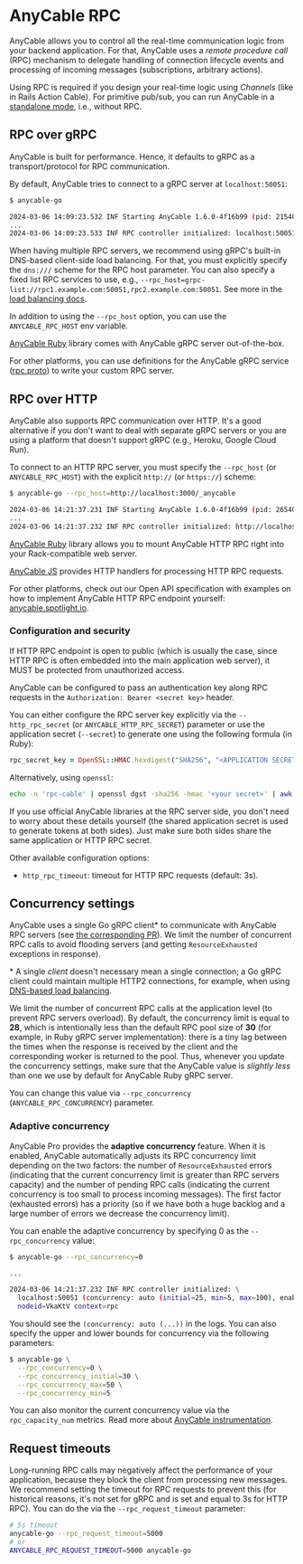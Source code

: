 # AnyCable RPC

AnyCable allows you to control all the real-time communication logic from your backend application. For that, AnyCable uses a _remote procedure call_ (RPC) mechanism to delegate handling of connection lifecycle events and processing of incoming messages (subscriptions, arbitrary actions).

Using RPC is required if you design your real-time logic using _Channels_ (like in Rails Action Cable). For primitive pub/sub, you can run AnyCable in a [standalone mode](./getting_started.md#standalone-mode-pubsub-only), i.e., without RPC.

## RPC over gRPC

AnyCable is built for performance. Hence, it defaults to gRPC as a transport/protocol for RPC communication.

By default, AnyCable tries to connect to a gRPC server at `localhost:50051`:

```sh
$ anycable-go

2024-03-06 14:09:23.532 INF Starting AnyCable 1.6.0-4f16b99 (pid: 21540, open file limit: 122880, gomaxprocs: 8) nodeid=6VV3mO
...
2024-03-06 14:09:23.533 INF RPC controller initialized: localhost:50051 (concurrency: 28, impl: grpc, enable_tls: false, proto_versions: v1) nodeid=6VV3mO context=rpc
```

When having multiple RPC servers, we recommend using gRPC's built-in DNS-based client-side load balancing. For that, you must explicitly specify the `dns:///` scheme for the RPC host parameter. You can also specify a fixed list RPC services to use, e.g., `--rpc_host=grpc-list://rpc1.example.com:50051,rpc2.example.com:50051`. See more in the [load balancing docs](/deployment/load_balancing).

In addition to using the `--rpc_host` option, you can use the `ANYCABLE_RPC_HOST` env variable.

[AnyCable Ruby][anycable-ruby] library comes with AnyCable gRPC server out-of-the-box.

For other platforms, you can use definitions for the AnyCable gRPC service ([rpc.proto][proto]) to write your custom RPC server.

## RPC over HTTP

AnyCable also supports RPC communication over HTTP. It's a good alternative if you don't want to deal with separate gRPC servers or you are using a platform that doesn't support gRPC (e.g., Heroku, Google Cloud Run).

To connect to an HTTP RPC server, you must specify the `--rpc_host` (or `ANYCABLE_RPC_HOST`) with the explicit `http://` (or `https://`) scheme:

```sh
$ anycable-go --rpc_host=http://localhost:3000/_anycable

2024-03-06 14:21:37.231 INF Starting AnyCable 1.6.0-4f16b99 (pid: 26540, open file limit: 122880, gomaxprocs: 8) nodeid=VkaKtV
...
2024-03-06 14:21:37.232 INF RPC controller initialized: http://localhost:3000/_anycable (concurrency: 28, impl: http, enable_tls: false, proto_versions: v1) nodeid=VkaKtV context=rpc
```

[AnyCable Ruby][anycable-ruby] library allows you to mount AnyCable HTTP RPC right into your Rack-compatible web server.

[AnyCable JS][anycable-server-js] provides HTTP handlers for processing HTTP RPC requests.

For other platforms, check out our Open API specification with examples on how to implement AnyCable HTTP RPC endpoint yourself:  [anycable.spotlight.io](https://anycable.stoplight.io).

### Configuration and security

If HTTP RPC endpoint is open to public (which is usually the case, since HTTP RPC is often embedded into the main application web server), it MUST be protected from unauthorized access.

AnyCable can be configured to pass an authentication key along RPC requests in the `Authorization: Bearer <secret key>` header.

You can either configure the RPC server key explicitly via the `--http_rpc_secret` (or `ANYCABLE_HTTP_RPC_SECRET`) parameter or use the application secret (`--secret`) to generate one using the following formula (in Ruby):

```ruby
rpc_secret_key = OpenSSL::HMAC.hexdigest("SHA256", "<APPLICATION SECRET>", "rpc-cable")
```

Alternatively, using `openssl`:

```sh
echo -n 'rpc-cable' | openssl dgst -sha256 -hmac '<your secret>' | awk '{print $2}'
```

If you use official AnyCable libraries at the RPC server side, you don't need to worry about these details yourself (the shared application secret is used to generate tokens at both sides). Just make sure both sides share the same application or HTTP RPC secret.

Other available configuration options:

- `http_rpc_timeout`: timeout for HTTP RPC requests (default: 3s).

## Concurrency settings

AnyCable uses a single Go gRPC client\* to communicate with AnyCable RPC servers (see [the corresponding PR](https://github.com/anycable/anycable-go/pull/88)). We limit the number of concurrent RPC calls to avoid flooding servers (and getting `ResourceExhausted` exceptions in response).

\* A single _client_ doesn't necessary mean a single connection; a Go gRPC client could maintain multiple HTTP2 connections, for example, when using [DNS-based load balancing](../deployment/load_balancing).

We limit the number of concurrent RPC calls at the application level (to prevent RPC servers overload). By default, the concurrency limit is equal to **28**, which is intentionally less than the default RPC pool size of **30** (for example, in Ruby gRPC server implementation): there is a tiny lag between the times when the response is received by the client and the corresponding worker is returned to the pool. Thus, whenever you update the concurrency settings, make sure that the AnyCable value is _slightly less_ than one we use by default for AnyCable Ruby gRPC server.

You can change this value via `--rpc_concurrency` (`ANYCABLE_RPC_CONCURRENCY`) parameter.

### Adaptive concurrency

<p class="pro-badge-header"></p>

AnyCable Pro provides the **adaptive concurrency** feature. When it is enabled, AnyCable automatically adjusts its RPC concurrency limit depending on the two factors: the number of `ResourceExhausted` errors (indicating that the current concurrency limit is greater than RPC servers capacity) and the number of pending RPC calls (indicating the current concurrency is too small to process incoming messages). The first factor (exhausted errors) has a priority (so if we have both a huge backlog and a large number of errors we decrease the concurrency limit).

You can enable the adaptive concurrency by specifying 0 as the `--rpc_concurrency` value:

```sh
$ anycable-go --rpc_concurrency=0

...

2024-03-06 14:21:37.232 INF RPC controller initialized: \
  localhost:50051 (concurrency: auto (initial=25, min=5, max=100), enable_tls: false, proto_versions: v1) \
  nodeid=VkaKtV context=rpc
```

You should see the `(concurrency: auto (...))` in the logs. You can also specify the upper and lower bounds for concurrency via the following parameters:

```sh
$ anycable-go \
  --rpc_concurrency=0 \
  --rpc_concurrency_initial=30 \
  --rpc_concurrency_max=50 \
  --rpc_concurrency_min=5
```

You can also monitor the current concurrency value via the `rpc_capacity_num` metrics. Read more about [AnyCable instrumentation](./instrumentation.md).

## Request timeouts

Long-running RPC calls may negatively affect the performance of your application, because they block the client from processing new messages. We recommend setting the timeout for RPC requests to prevent this (for historical reasons, it's not set for gRPC and is set and equal to 3s for HTTP RPC). You can do the via the `--rpc_request_timeout` parameter:

```sh
# 5s timeout
anycable-go --rpc_request_timeout=5000
# or
ANYCABLE_RPC_REQUEST_TIMEOUT=5000 anycable-go
```

[proto]: ../misc/rpc_proto.md
[anycable-ruby]: https://github.com/anycable/anycable
[anycable-server-js]: https://github.com/anycable/anycable-serverless-js
